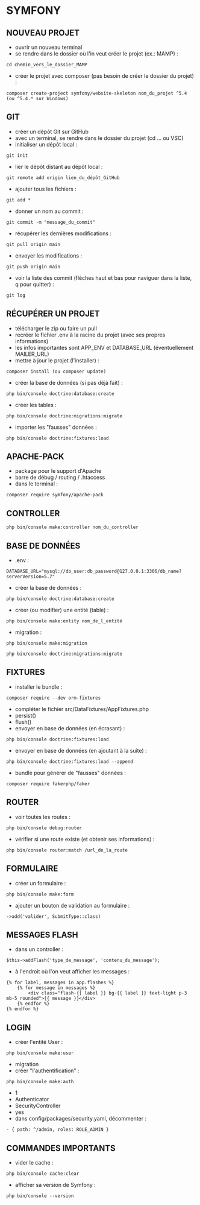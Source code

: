 # SYMFONY

## NOUVEAU PROJET

- ouvrir un nouveau terminal
- se rendre dans le dossier où l'in veut créer le projet (ex.: MAMP) :
```
cd chemin_vers_le_dossier_MAMP
```
- créer le projet avec composer (pas besoin de créer le dossier du projet) :
```
composer create-project symfony/website-skeleton nom_du_projet ^5.4 (ou ^5.4.* sur Windows)
```

## GIT

- créer un dépôt Git sur GitHub
- avec un terminal, se rendre dans le dossier du projet (cd ... ou VSC)
- initialiser un dépôt local :
```
git init
```
- lier le dépôt distant au dépôt local :
```
git remote add origin lien_du_dépôt_GitHub
```
- ajouter tous les fichiers :
```
git add *
```
- donner un nom au commit :
```
git commit -m "message_du_commit"
```
- récupérer les dernières modifications :
```
git pull origin main
```
- envoyer les modifications :
```
git push origin main
```
- voir la liste des commit (flèches haut et bas pour naviguer dans la liste, q pour quitter) :
```
git log
```

## RÉCUPÉRER UN PROJET

- télécharger le zip ou faire un pull
- recréer le fichier .env à la racine du projet (avec ses propres informations)
- les infos importantes sont APP_ENV et DATABASE_URL (éventuellement MAILER_URL)
- mettre à jour le projet (l'installer) :
```
composer install (ou composer update)
```
- créer la base de données (si pas déjà fait) :
```
php bin/console doctrine:database:create
```
- créer les tables :
```
php bin/console doctrine:migrations:migrate
```
- importer les "fausses" données :
```
php bin/console doctrine:fixtures:load
```

## APACHE-PACK

- package pour le support d'Apache
- barre de débug / routing / .htaccess
- dans le terminal :
```
composer require symfony/apache-pack
```

## CONTROLLER

```
php bin/console make:controller nom_du_controller
```

## BASE DE DONNÉES

- .env :
```
DATABASE_URL="mysql://db_user:db_password@127.0.0.1:3306/db_name?serverVersion=5.7"
```
- créer la base de données :
```
php bin/console doctrine:database:create
```
- créer (ou modifier) une entité (table) :
```
php bin/console make:entity nom_de_l_entité
```
- migration :
```
php bin/console make:migration
```
```
php bin/console doctrine:migrations:migrate
```

## FIXTURES

- installer le bundle :
```
composer require --dev orm-fixtures
```
- compléter le fichier src/DataFixtures/AppFixtures.php
- persist()
- flush()
- envoyer en base de données (en écrasant) :
```
php bin/console doctrine:fixtures:load
```
- envoyer en base de données (en ajoutant à la suite) :
```
php bin/console doctrine:fixtures:load --append
```
- bundle pour générer de "fausses" données :
```
composer require fakerphp/faker
```

## ROUTER

- voir toutes les routes :
```
php bin/console debug:router
```
- vérifier si une route existe (et obtenir ses informations) :
```
php bin/console router:match /url_de_la_route
```

## FORMULAIRE

- créer un formulaire :
```
php bin/console make:form
```
- ajouter un bouton de validation au formulaire :
```
->add('valider', SubmitType::class)
```

## MESSAGES FLASH

- dans un controller :
```
$this->addFlash('type_de_message', 'contenu_du_message');
```
- à l'endroit où l'on veut afficher les messages :
```
{% for label, messages in app.flashes %}
    {% for message in messages %}
        <div class="flash-{{ label }} bg-{{ label }} text-light p-3 mb-5 rounded">{{ message }}</div>
    {% endfor %}
{% endfor %}
```

## LOGIN

- créer l'entité User :
```
php bin/console make:user
```
- migration
- créer "l'authentification" :
```
php bin/console make:auth
```
- 1
- Authenticator
- SecurityController
- yes
- dans config/packages/security.yaml, décommenter :
```
- { path: ^/admin, roles: ROLE_ADMIN }
```

## COMMANDES IMPORTANTS

- vider le cache :
```
php bin/console cache:clear
```
- afficher sa version de Symfony :
```
php bin/console --version
```
